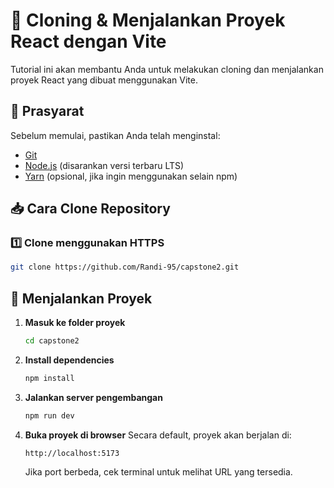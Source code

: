 # 🚀 Cloning & Menjalankan Proyek React dengan Vite

Tutorial ini akan membantu Anda untuk melakukan cloning dan menjalankan proyek React yang dibuat menggunakan Vite.

## 📌 Prasyarat
Sebelum memulai, pastikan Anda telah menginstal:
- [Git](https://git-scm.com/)
- [Node.js](https://nodejs.org/) (disarankan versi terbaru LTS)
- [Yarn](https://yarnpkg.com/) (opsional, jika ingin menggunakan selain npm)

## 📥 Cara Clone Repository

### 1️⃣ Clone menggunakan HTTPS
```bash
git clone https://github.com/Randi-95/capstone2.git
```

## 🚀 Menjalankan Proyek

1. **Masuk ke folder proyek**
   ```bash
   cd capstone2
   ```

2. **Install dependencies**
   ```bash
   npm install
   ```

3. **Jalankan server pengembangan**
   ```bash
   npm run dev 
   ```

4. **Buka proyek di browser**
   Secara default, proyek akan berjalan di:
   ```
   http://localhost:5173
   ```
   Jika port berbeda, cek terminal untuk melihat URL yang tersedia.



